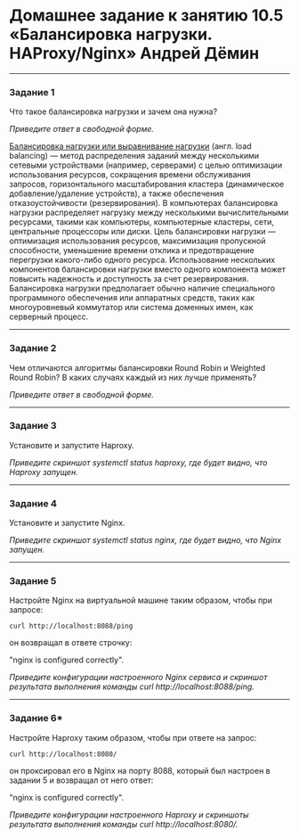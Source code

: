 # Домашнее задание к занятию 10.5 «Балансировка нагрузки. HAProxy/Nginx» Андрей Дёмин
---

### Задание 1

Что такое балансировка нагрузки и зачем она нужна? 

*Приведите ответ в свободной форме.*

<ins>Балансировка нагрузки или выравнивание нагрузки</ins> (англ. load balancing) — метод распределения заданий между несколькими сетевыми устройствами (например, серверами) с целью оптимизации использования ресурсов, сокращения времени обслуживания запросов, горизонтального масштабирования кластера (динамическое добавление/удаление устройств), а также обеспечения отказоустойчивости (резервирования).
В компьютерах балансировка нагрузки распределяет нагрузку между несколькими вычислительными ресурсами, такими как компьютеры, компьютерные кластеры, сети, центральные процессоры или диски. Цель балансировки нагрузки — оптимизация использования ресурсов, максимизация пропускной способности, уменьшение времени отклика и предотвращение перегрузки какого-либо одного ресурса. Использование нескольких компонентов балансировки нагрузки вместо одного компонента может повысить надежность и доступность за счет резервирования. Балансировка нагрузки предполагает обычно наличие специального программного обеспечения или аппаратных средств, таких как многоуровневый коммутатор или система доменных имен, как серверный процесс.

---

### Задание 2

Чем отличаются алгоритмы балансировки Round Robin и Weighted Round Robin? В каких случаях каждый из них лучше применять? 

*Приведите ответ в свободной форме.*

---

### Задание 3

Установите и запустите Haproxy.

*Приведите скриншот systemctl status haproxy, где будет видно, что Haproxy запущен.*

---

### Задание 4

Установите и запустите Nginx.

*Приведите скриншот systemctl status nginx, где будет видно, что Nginx запущен.*

---

### Задание 5

Настройте Nginx на виртуальной машине таким образом, чтобы при запросе:

`curl http://localhost:8088/ping`

он возвращал в ответе строчку: 

"nginx is configured correctly".

*Приведите конфигурации настроенного Nginx сервиса и скриншот результата выполнения команды curl http://localhost:8088/ping.*

---
### Задание 6*

Настройте Haproxy таким образом, чтобы при ответе на запрос:

`curl http://localhost:8080/`

он проксировал его в Nginx на порту 8088, который был настроен в задании 5 и возвращал от него ответ: 

"nginx is configured correctly". 

*Приведите конфигурации настроенного Haproxy и скриншоты результата выполнения команды curl http://localhost:8080/.*
